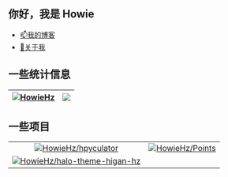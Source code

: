 ## 你好，我是 Howie

- [📫我的博客](https://howiehz.top/)
- [💬关于我](https://howiehz.top/about)

## 一些统计信息

| <a href="https://github.com/HowieHz"><img align="center" src="https://github-readme-stats.vercel.app/api?username=HowieHz&show_icons=true&include_all_commits=true&hide_border=true&locale=cn" alt="HowieHz" /></a> | <a href="https://github.com/HowieHz"><img align="center" src="https://github-readme-stats.vercel.app/api/top-langs/?username=HowieHz&layout=compact&hide_border=true&locale=cn" /></a> |
| ------------------------------------------------------------ | ------------------------------------------------------------ |

<!--
<table border="0">
<tr>
	<td><center><a href="https://github.com/HowieHz">
		<img src="https://github-readme-stats.vercel.app/api?username=HowieHz&show_icons=true&include_all_commits=true" alt="Github stats" loading="lazy"></a></center> </td>
	<td><center><a href="https://github.com/HowieHz">
		<img src="https://github-readme-stats.vercel.app/api/top-langs/?username=HowieHz&layout=compact" alt="Top Langs" loading="lazy"></a></center></td>
</tr>
</table>
-->

## 一些项目

<table border="0">
<tr>
	<td><center><a href="https://github.com/HowieHz/hpyculator">
		<img src="https://github-readme-stats.vercel.app/api/pin/?username=HowieHz&repo=hpyculator" alt="HowieHz/hpyculator" loading="lazy"></a></center> </td>
	<td><center><a href="https://github.com/HowieHz/Points">
		<img src="https://github-readme-stats.vercel.app/api/pin/?username=HowieHz&repo=Points" alt="HowieHz/Points" loading="lazy"></a></center></td>
</tr>
</tr>
	<td><center><a href="https://github.com/HowieHz/halo-theme-higan-hz">
		<img src="https://github-readme-stats.vercel.app/api/pin/?username=HowieHz&repo=halo-theme-higan-hz" alt="HowieHz/halo-theme-higan-hz" loading="lazy"></a></center> </td>
</tr>
</table>

<!--
## Hi there 👋

**HowieHz/HowieHz** is a ✨ _special_ ✨ repository because its `README.md` (this file) appears on your GitHub profile.

Here are some ideas to get you started:

- 🔭 I’m currently working on ...
- 🌱 I’m currently learning ...
- 👯 I’m looking to collaborate on ...
- 🤔 I’m looking for help with ...
- 💬 Ask me about ...
- 📫 How to reach me: ...
- 😄 Pronouns: ...
- ⚡ Fun fact: ...
-->
